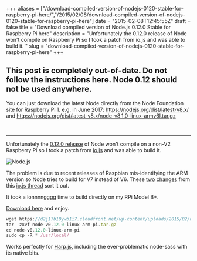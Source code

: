 +++
aliases = ["/download-compiled-version-of-nodejs-0120-stable-for-raspberry-pi-here/","/2015/02/08/download-compiled-version-of-nodejs-0120-stable-for-raspberry-pi-here"]
date = "2015-02-08T12:45:55Z"
draft = false
title = "Download compiled version of Node.js 0.12.0 Stable for Raspberry Pi here"
description = "Unfortunately the 0.12.0 release of Node won't compile on Raspberry Pi so I took a patch from io.js and was able to build it. "
slug = "download-compiled-version-of-nodejs-0120-stable-for-raspberry-pi-here"
+++


## This post is completely out-of-date. Do not follow the instructions here. Node 0.12 should not be used anywhere.

You can just download the latest Node directly from the Node Foundation site for Raspberry Pi 1. e.g. in June 2017: https://nodejs.org/dist/latest-v8.x/ and https://nodejs.org/dist/latest-v8.x/node-v8.1.0-linux-armv6l.tar.gz

&nbsp;
&nbsp;
&nbsp;

-----------------

Unfortunately the [0.12.0 release](http://blog.nodejs.org/2015/02/06/node-v0-12-0-stable/) of Node won't compile on a non-V2 Raspberry Pi so I took a patch from [io.js](http://iojs.org) and was able to build it.

![Node.js](https://d2j17b10ywb1i7.cloudfront.net/wp-content/uploads/2015/02/nodejs.jpg)

The problem is due to recent releases of Raspbian mis-identifying the ARM version so Node tries to build for V7 instead of V6. These [two](https://github.com/bnoordhuis/io.js/commit/6f7494292e22b1f1050abeaa43f257ac466edf2b) [changes](https://github.com/bnoordhuis/io.js/commit/8afcc5e701538e5a442a0334d781eac202cc4e1d) from this [io.js thread](https://github.com/iojs/io.js/issues/283) sort it out.

It took a lonnnngggg time to build directly on my RPi Model B+.

[Download here](https://d2j17b10ywb1i7.cloudfront.net/wp-content/uploads/2015/02/node-v0.12.0-linux-arm-pi.tar.gz) and enjoy.

```javascript
wget https://d2j17b10ywb1i7.cloudfront.net/wp-content/uploads/2015/02/node-v0.12.0-linux-arm-pi.tar.gz
tar -zxvf node-v0.12.0-linux-arm-pi.tar.gz
cd node-v0.12.0-linux-arm-pi
sudo cp -R * /usr/local/
```
Works perfectly for [Harp.js](http://harpjs.com/), including the ever-problematic node-sass with its native bits.
